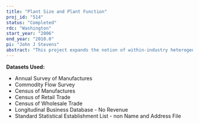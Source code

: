 ```yaml
---
title: "Plant Size and Plant Function"
proj_id: "514"
status: "Completed"
rdc: "Washington"
start_year: "2006"
end_year: "2010.0"
pi: "John J Stevens"
abstract: "This project expands the notion of within-industry heterogeneity in plant size beyond variation in productivity to include variation in function. The main idea is that small plants tend to do different things than large plants; in particular, they specialize in custom work or retail-like activity that is often efficiently undertaken in small plants. This project studies the relationship between plant size and plant function by 1) constructing measures of dispersion across product lines within an industry across size classes; 2) looking for evidence that small plants engage in more custom and retail-like activity; 3) looking at variation in market areas within narrowly defined industries; and 4) determining the extent to which changes in the distribution of manufacturing establishments at a location parallel changes in the retail sector. The proposed project will bene-fit the U.S. Census Bureau through the tabulation of new statistics on the population of manufacturing establishments. These statistics will contribute to a better understanding of the limitations of the industrial classifications used by the Census Bureau. The proposed analysis of industry definitions is of particular interest at this time because of the major shift from the Standard Industrial Classification (SIC) system to the North American Industry Classification System (NAICS) between the 1992 and 1997 Economic Censuses; this analysis will provide quantitative results on how the switch from SIC to NAICS affected the relationship between plant function and plant size within narrowly defined industries. In the longer run, the limitations of the industrial classification systems that we identify may aid in the design of future classification systems. The statistics tabulated in this project will also improve our understanding of the quality of the export data collected in the Census of Manufactures and Commodity Flow Survey (CFS); in particular, we will use the information in the CFS data to learn whether the well-known understatement of exports in the Census of Manufactures reflects a failure to correctly report export status or a failure to correctly report the value of exports."
---
```


**Datasets Used:**

  - Annual Survey of Manufactures 
  - Commodity Flow Survey 
  - Census of Manufactures 
  - Census of Retail Trade 
  - Census of Wholesale Trade 
  - Longitudinal Business Database - No Revenue 
  - Standard Statistical Establishment List - non Name and Address File 

